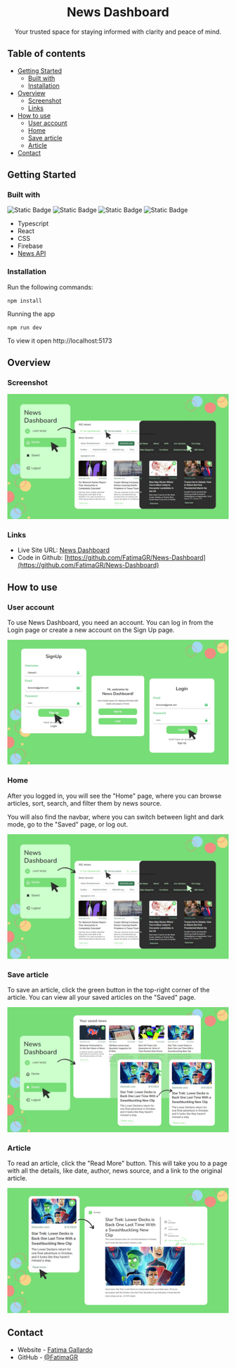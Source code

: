 <h1 align="center">News Dashboard</h1>

<div align="center">
   Your trusted space for staying informed with clarity and peace of mind.
</div>

## Table of contents
- [Getting Started](#getting-started)
  - [Built with](#built-with)
  - [Installation](#installation)
- [Overview](#overview)
  - [Screenshot](#screenshot)
  - [Links](#links)
- [How to use](#how-to-use)
  - [User account](#user-account)
  - [Home](#home)
  - [Save article](#save-article)
  - [Article](#article)
- [Contact](#contact)

## Getting Started
### Built with
![Static Badge](https://img.shields.io/badge/TypeScript-green?style=flat&logo=typescript&logoColor=%232E2E2E&logoSize=auto&labelColor=%2377DD77&color=%2377DD77&cacheSeconds=3600)
![Static Badge](https://img.shields.io/badge/React-green?style=flat&logo=react&logoColor=%232E2E2E&logoSize=auto&labelColor=%2377DD77&color=%2377DD77&cacheSeconds=3600)
![Static Badge](https://img.shields.io/badge/CSS-green?style=flat&logo=css3&logoColor=%232E2E2E&logoSize=auto&labelColor=%2377DD77&color=%2377DD77&cacheSeconds=3600)
![Static Badge](https://img.shields.io/badge/Firebase-green?style=flat&logo=firebase&logoColor=%232E2E2E&logoSize=auto&labelColor=%2377DD77&color=%2377DD77&cacheSeconds=3600)


- Typescript
- React
- CSS
- Firebase
- [News API](https://newsapi.org)

### Installation
Run the following commands:
```
npm install
```
Running the app
```
npm run dev
```
To view it open http://localhost:5173

## Overview
### Screenshot
![](./readme-images/home.png)
### Links
- Live Site URL: [News Dashboard]( )
- Code in Github: [https://github.com/FatimaGR/News-Dashboard](https://github.com/FatimaGR/News-Dashboard)

## How to use
### User account
To use News Dashboard, you need an account. You can log in from the Login page or create a new account on the Sign Up page.

![](./readme-images/User-account.png)

### Home
After you logged in, you will see the "Home" page, where you can browse articles, sort, search, and filter them by news source. 

You will also find the navbar, where you can switch between light and dark mode, go to the "Saved" page, or log out.

![](./readme-images/Home.png)

### Save article
To save an article, click the green button in the top-right corner of the article. You can view all your saved articles on the "Saved" page.

![](./readme-images/Save-article.png)

### Article
To read an article, click the "Read More" button. This will take you to a page with all the details, like date, author, news source, and a link to the original article.

![](./readme-images/Article.png)


## Contact
- Website - [Fatima Gallardo](https://porfolio-website-gules.vercel.app)
- GitHub - [@FatimaGR](https://github.com/FatimaGR)